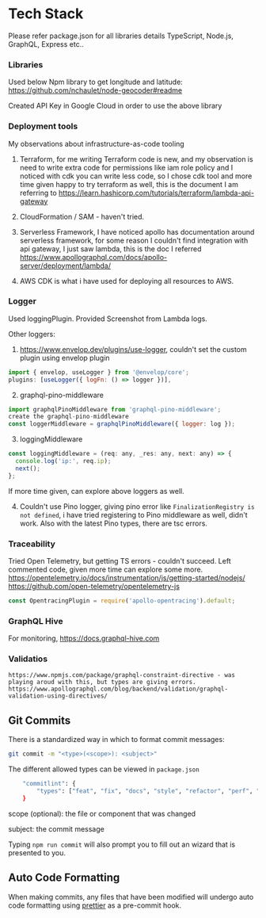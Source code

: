 # Tech Stack

  Please refer package.json for all libraries details
  TypeScript, Node.js, GraphQL, Express etc..

### Libraries

  Used below Npm library to get longitude and latitude:
  https://github.com/nchaulet/node-geocoder#readme

  Created API Key in Google Cloud in order to use the above library

### Deployment tools
  
  My observations about infrastructure-as-code tooling

  1. Terraform, for me writing Terraform code is new, and my observation is need to write extra code for permissions like iam role policy
  and I noticed with cdk you can write less code, so I chose cdk tool and more time given happy to try terraform as well, this is the document I am referring to https://learn.hashicorp.com/tutorials/terraform/lambda-api-gateway

  2. CloudFormation / SAM - haven't tried.

  3. Serverless Framework, I have noticed apollo has documentation around serverless framework, for some reason I couldn't find integration with api gateway, I just saw lambda, this is the doc I referred https://www.apollographql.com/docs/apollo-server/deployment/lambda/

  4. AWS CDK is what i have used for deploying all resources to AWS.

### Logger

  Used loggingPlugin. Provided Screenshot from Lambda logs.

  Other loggers:
  1. https://www.envelop.dev/plugins/use-logger, couldn't set the custom plugin using envelop plugin

  ```js
  import { envelop, useLogger } from '@envelop/core';
  plugins: [useLogger({ logFn: () => logger })],
  ```

  2. graphql-pino-middleware

  ```js
  import graphqlPinoMiddleware from 'graphql-pino-middleware';
  create the graphql-pino-middleware
  const loggerMiddleware = graphqlPinoMiddleware({ logger: log });
  ```

  3. loggingMiddleware
  
  ```js
  const loggingMiddleware = (req: any, _res: any, next: any) => {
    console.log('ip:', req.ip);
    next();
  };
  ```
  If more time given, can explore above loggers as well.

  4. Couldn't use Pino logger, giving pino error like `FinalizationRegistry is not defined`, i have tried registering to Pino middleware as well, didn't work. Also with the latest Pino types, there are tsc errors.

### Traceability

  Tried Open Telemetry, but getting TS errors - couldn't succeed. Left commented code, given more time can explore some more.
  https://opentelemetry.io/docs/instrumentation/js/getting-started/nodejs/
  https://github.com/open-telemetry/opentelemetry-js

  ```js
  const OpentracingPlugin = require('apollo-opentracing').default;
  ```

### GraphQL Hive

  For monitoring, https://docs.graphql-hive.com

### Validatios

    https://www.npmjs.com/package/graphql-constraint-directive - was playing aroud with this, but types are giving errors.
    https://www.apollographql.com/blog/backend/validation/graphql-validation-using-directives/

## Git Commits

  There is a standardized way in which to format commit messages:

  ```bash
  git commit -m "<type>(<scope>): <subject>"
  ```

  The different allowed types can be viewed in `package.json`

  ```bash
      "commitlint": {
          "types": ["feat", "fix", "docs", "style", "refactor", "perf", "test", "build", "ci", "chore", "revert"]
      }
  ```

  scope (optional): the file or component that was changed

  subject: the commit message

  Typing `npm run commit` will also prompt you to fill out an wizard that is presented to you.

## Auto Code Formatting

  When making commits, any files that have been modified will undergo auto code formatting using [prettier](https://prettier.io/) as a pre-commit hook.
  
